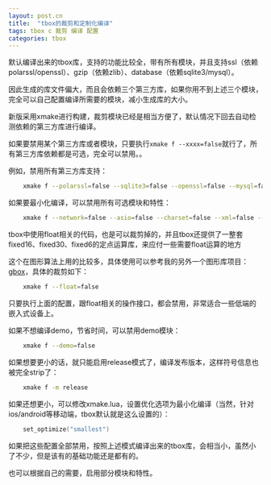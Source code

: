 ```yaml
---
layout: post.cn
title:  "tbox的裁剪和定制化编译"
tags: tbox c 裁剪 编译 配置
categories: tbox
---
```


默认编译出来的tbox库，支持的功能比较全，带有所有模块，并且支持ssl（依赖polarssl/openssl）、gzip（依赖zlib）、database（依赖sqlite3/mysql）。

因此生成的库文件偏大，而且会依赖三个第三方库，如果你用不到上述三个模块，完全可以自己配置编译所需要的模块，减小生成库的大小。

新版采用xmake进行构建，裁剪模块已经是相当方便了，默认情况下回去自动检测依赖的第三方库进行编译。

如果要禁用某个第三方库或者模块，只要执行`xmake f --xxxx=false`就行了，所有第三方库依赖都是可选，完全可以禁用。。

例如，禁用所有第三方库支持：

```bash
    xmake f --polarssl=false --sqlite3=false --openssl=false --mysql=false --zlib=false
```

如果要最小化编译，可以禁用所有可选模块和特性：

```bash
    xmake f --network=false --asio=false --charset=false --xml=false --database=false --zip=false --thread=false
```

tbox中使用float相关的代码，也是可以裁剪掉的，并且tbox还提供了一整套fixed16、fixed30、fixed6的定点运算库，来应付一些需要float运算的地方



这个在图形算法上用的比较多，具体使用可以参考我的另外一个图形库项目：[gbox](https://github.com/waruqi/gbox)，具体的裁剪如下：

```bash
    xmake f --float=false
```

只要执行上面的配置，跟float相关的操作接口，都会禁用，非常适合一些低端的嵌入式设备上。

如果不想编译demo，节省时间，可以禁用demo模块：

```bash
    xmake f --demo=false
```

如果想要更小的话，就只能启用release模式了，编译发布版本，这样符号信息也被完全strip了：

```bash
    xmake f -m release
```

如果还想更小，可以修改xmake.lua，设置优化选项为最小化编译（当然，针对ios/android等移动端，tbox默认就是这么设置的）：

```lua
    set_optimize("smallest")
```

如果把这些配置全部禁用，按照上述模式编译出来的tbox库，会相当小，虽然小了不少，但是该有的基础功能还是都有的。

也可以根据自己的需要，启用部分模块和特性。

